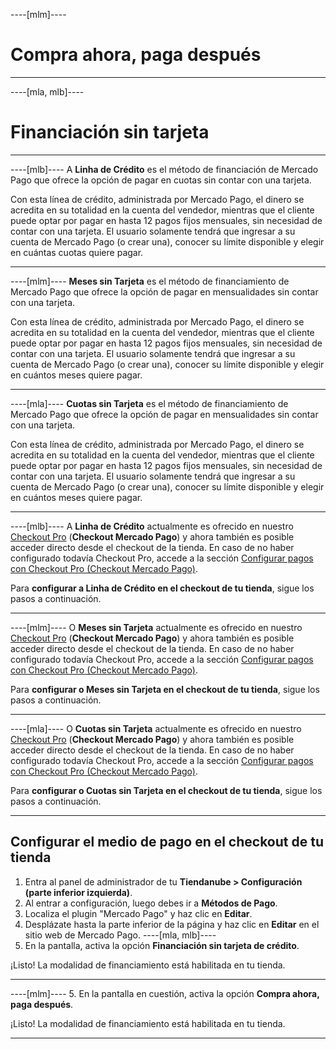 ----[mlm]----
# Compra ahora, paga después

------------
----[mla, mlb]----
# Financiación sin tarjeta

------------
----[mlb]----
A **Linha de Crédito** es el método de financiación de Mercado Pago que ofrece la opción de pagar en cuotas sin contar con una tarjeta.

Con esta línea de crédito, administrada por Mercado Pago, el dinero se acredita en su totalidad en la cuenta del vendedor, mientras que el cliente puede optar por pagar en hasta 12 pagos fijos mensuales, sin necesidad de contar con una tarjeta. El usuario solamente tendrá que ingresar a su cuenta de Mercado Pago (o crear una), conocer su límite disponible y elegir en cuántas cuotas quiere pagar.

------------
----[mlm]----
**Meses sin Tarjeta** es el método de financiamiento de Mercado Pago que ofrece la opción de pagar en mensualidades sin contar con una tarjeta.

Con esta línea de crédito, administrada por Mercado Pago, el dinero se acredita en su totalidad en la cuenta del vendedor, mientras que el cliente puede optar por pagar en hasta 12 pagos fijos mensuales, sin necesidad de contar con una tarjeta. El usuario solamente tendrá que ingresar a su cuenta de Mercado Pago (o crear una), conocer su límite disponible y elegir en cuántos meses quiere pagar.

------------
----[mla]----
**Cuotas sin Tarjeta** es el método de financiamiento de Mercado Pago que ofrece la opción de pagar en mensualidades sin contar con una tarjeta.

Con esta línea de crédito, administrada por Mercado Pago, el dinero se acredita en su totalidad en la cuenta del vendedor, mientras que el cliente puede optar por pagar en hasta 12 pagos fijos mensuales, sin necesidad de contar con una tarjeta. El usuario solamente tendrá que ingresar a su cuenta de Mercado Pago (o crear una), conocer su límite disponible y elegir en cuántos meses quiere pagar.

------------
----[mlb]----
A **Linha de Crédito** actualmente es ofrecido en nuestro [Checkout Pro](/developers/es/docs/checkout-pro/landing) (**Checkout Mercado Pago**) y ahora también es posible acceder directo desde el checkout de la tienda. En caso de no haber configurado todavía Checkout Pro, accede a la sección [Configurar pagos con Checkout Pro (Checkout Mercado Pago)](/developers/es/docs/nuvemshop/payment-configuration/checkout-pro).

Para **configurar a Linha de Crédito en el checkout de tu tienda**, sigue los pasos a continuación.

------------
----[mlm]----
O **Meses sin Tarjeta** actualmente es ofrecido en nuestro [Checkout Pro](/developers/es/docs/checkout-pro/landing) (**Checkout Mercado Pago**) y ahora también es posible acceder directo desde el checkout de la tienda. En caso de no haber configurado todavía Checkout Pro, accede a la sección [Configurar pagos con Checkout Pro (Checkout Mercado Pago)](/developers/es/docs/nuvemshop/payment-configuration/checkout-pro).

Para **configurar o Meses sin Tarjeta en el checkout de tu tienda**, sigue los pasos a continuación.

------------
----[mla]----
O **Cuotas sin Tarjeta** actualmente es ofrecido en nuestro [Checkout Pro](/developers/es/docs/checkout-pro/landing) (**Checkout Mercado Pago**) y ahora también es posible acceder directo desde el checkout de la tienda. En caso de no haber configurado todavía Checkout Pro, accede a la sección [Configurar pagos con Checkout Pro (Checkout Mercado Pago)](/developers/es/docs/nuvemshop/payment-configuration/checkout-pro).

Para **configurar o Cuotas sin Tarjeta en el checkout de tu tienda**, sigue los pasos a continuación.

------------
## Configurar el medio de pago en el checkout de tu tienda

1. Entra al panel de administrador de tu **Tiendanube > Configuración (parte inferior izquierda)**. 
2. Al entrar a configuración, luego debes ir a **Métodos de Pago**.
3. Localiza el plugin "Mercado Pago" y haz clic en **Editar**.
4. Desplázate hasta la parte inferior de la página y haz clic en **Editar** en el sitio web de Mercado Pago.
----[mla, mlb]----
5. En la pantalla, activa la opción **Financiación sin tarjeta de crédito**.

¡Listo! La modalidad de financiamiento está habilitada en tu tienda.

------------
----[mlm]----
5. En la pantalla en cuestión, activa la opción **Compra ahora, paga después**.

¡Listo! La modalidad de financiamiento está habilitada en tu tienda.

------------